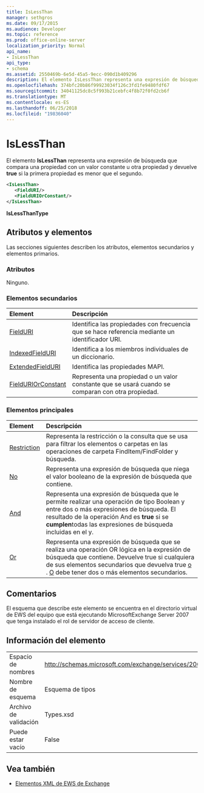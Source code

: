 ```yaml
---
title: IsLessThan
manager: sethgros
ms.date: 09/17/2015
ms.audience: Developer
ms.topic: reference
ms.prod: office-online-server
localization_priority: Normal
api_name:
- IsLessThan
api_type:
- schema
ms.assetid: 2550469b-6e5d-45a5-9ecc-090d1b409296
description: El elemento IsLessThan representa una expresión de búsqueda que compara una propiedad con un valor constante u otra propiedad y devuelve true si la primera propiedad es menor que el segundo.
ms.openlocfilehash: 374bfc20b86f99923034f126c3fd1fe9480fdf67
ms.sourcegitcommit: 34041125dc8c5f993b21cebfc4f8b72f0fd2cb6f
ms.translationtype: MT
ms.contentlocale: es-ES
ms.lasthandoff: 06/25/2018
ms.locfileid: "19836040"
---
```

# <a name="islessthan"></a>IsLessThan

El elemento **IsLessThan** representa una expresión de búsqueda que compara una propiedad con un valor constante u otra propiedad y devuelve **true** si la primera propiedad es menor que el segundo. 
  
```xml
<IsLessThan>
   <FieldURI/>
   <FieldURIOrConstant/>
</IsLessThan>
```

 **IsLessThanType**
## <a name="attributes-and-elements"></a>Atributos y elementos

Las secciones siguientes describen los atributos, elementos secundarios y elementos primarios.
  
### <a name="attributes"></a>Atributos

Ninguno.
  
### <a name="child-elements"></a>Elementos secundarios

|**Element**|**Descripción**|
|:-----|:-----|
|[FieldURI](fielduri.md) <br/> |Identifica las propiedades con frecuencia que se hace referencia mediante un identificador URI.  <br/> |
|[IndexedFieldURI](indexedfielduri.md) <br/> |Identifica a los miembros individuales de un diccionario.  <br/> |
|[ExtendedFieldURI](extendedfielduri.md) <br/> |Identifica las propiedades MAPI.  <br/> |
|[FieldURIOrConstant](fielduriorconstant.md) <br/> |Representa una propiedad o un valor constante que se usará cuando se comparan con otra propiedad.  <br/> |
   
### <a name="parent-elements"></a>Elementos principales

|**Element**|**Descripción**|
|:-----|:-----|
|[Restriction](restriction.md) <br/> |Representa la restricción o la consulta que se usa para filtrar los elementos o carpetas en las operaciones de carpeta FindItem/FindFolder y búsqueda.  <br/> |
|[No](not.md) <br/> |Representa una expresión de búsqueda que niega el valor booleano de la expresión de búsqueda que contiene.  <br/> |
|[And](and.md) <br/> |Representa una expresión de búsqueda que le permite realizar una operación de tipo Boolean y entre dos o más expresiones de búsqueda. El resultado de la operación And es **true** si se **cumplen**todas las expresiones de búsqueda incluidas en el y.  <br/> |
|[Or](or.md) <br/> |Representa una expresión de búsqueda que se realiza una operación OR lógica en la expresión de búsqueda que contiene. Devuelve true si cualquiera de sus elementos secundarios que devuelva true [o](or.md) . [O](or.md) debe tener dos o más elementos secundarios.  <br/> |
   
## <a name="remarks"></a>Comentarios

El esquema que describe este elemento se encuentra en el directorio virtual de EWS del equipo que está ejecutando MicrosoftExchange Server 2007 que tenga instalado el rol de servidor de acceso de cliente.
  
## <a name="element-information"></a>Información del elemento

|||
|:-----|:-----|
|Espacio de nombres  <br/> |http://schemas.microsoft.com/exchange/services/2006/types  <br/> |
|Nombre de esquema  <br/> |Esquema de tipos  <br/> |
|Archivo de validación  <br/> |Types.xsd  <br/> |
|Puede estar vacío  <br/> |False  <br/> |
   
## <a name="see-also"></a>Vea también



- [Elementos XML de EWS de Exchange](ews-xml-elements-in-exchange.md)

